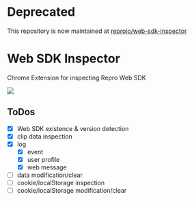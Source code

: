 # Deprecated

This repository is now maintained at [reproio/web-sdk-inspector](https://github.com/reproio/web-sdk-inspector)

# Web SDK Inspector

Chrome Extension for inspecting Repro Web SDK

![](https://user-images.githubusercontent.com/1957801/50408116-a5823a00-0828-11e9-8884-229bf5d77a43.gif)

## ToDos

- [x] Web SDK existence & version detection
- [x] clip data inspection
- [x] log
  - [x] event
  - [x] user profile
  - [x] web message
- [ ] data modification/clear
- [ ] cookie/localStorage inspection
- [ ] cookie/localStorage modification/clear
